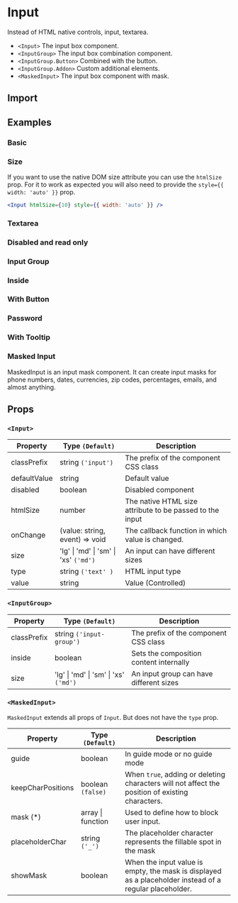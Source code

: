 # Input

Instead of HTML native controls, input, textarea.

- `<Input>` The input box component.
- `<InputGroup>` The input box combination component.
- `<InputGroup.Button>` Combined with the button.
- `<InputGroup.Addon>` Custom additional elements.
- `<MaskedInput>` The input box component with mask.

## Import

<!--{include:(components/input/fragments/import.md)}-->

## Examples

### Basic

<!--{include:`basic.md`}-->

### Size

<!--{include:`size.md`}-->

If you want to use the native DOM size attribute you can use the `htmlSize` prop.
For it to work as expected you will also need to provide the `style={{ width: 'auto' }}` prop.

```jsx
<Input htmlSize={10} style={{ width: 'auto' }} />
```

### Textarea

<!--{include:`textarea.md`}-->

### Disabled and read only

<!--{include:`disabled.md`}-->

### Input Group

<!--{include:`input-group.md`}-->

### Inside

<!--{include:`input-group-inside.md`}-->

### With Button

<!--{include:`input-group-button.md`}-->

### Password

<!--{include:`input-group-password.md`}-->

### With Tooltip

<!--{include:`tooltip.md`}-->

### Masked Input

MaskedInput is an input mask component. It can create input masks for phone numbers, dates, currencies, zip codes, percentages, emails, and almost anything.

<!--{include:`masked-input.md`}-->

## Props

### `<Input>`

| Property     | Type `(Default)`                                  | Description                                              |
| ------------ | ------------------------------------------------- | -------------------------------------------------------- |
| classPrefix  | string `('input')`                                | The prefix of the component CSS class                    |
| defaultValue | string                                            | Default value                                            |
| disabled     | boolean                                           | Disabled component                                       |
| htmlSize     | number                                            | The native HTML size attribute to be passed to the input |
| onChange     | (value: string, event) => void                    | The callback function in which value is changed.         |
| size         | 'lg' &#124; 'md' &#124; 'sm' &#124; 'xs' `('md')` | An input can have different sizes                        |
| type         | string `('text' )`                                | HTML input type                                          |
| value        | string                                            | Value (Controlled)                                       |

### `<InputGroup>`

| Property    | Type `(Default)`                                  | Description                             |
| ----------- | ------------------------------------------------- | --------------------------------------- |
| classPrefix | string `('input-group')`                          | The prefix of the component CSS class   |
| inside      | boolean                                           | Sets the composition content internally |
| size        | 'lg' &#124; 'md' &#124; 'sm' &#124; 'xs' `('md')` | An input group can have different sizes |

### `<MaskedInput>`

`MaskedInput` extends all props of `Input`. But does not have the `type` prop.

| Property          | Type `(Default)`      | Description                                                                                             |
| ----------------- | --------------------- | ------------------------------------------------------------------------------------------------------- |
| guide             | boolean               | In guide mode or no guide mode                                                                          |
| keepCharPositions | boolean `(false)`     | When `true`, adding or deleting characters will not affect the position of existing characters.         |
| mask (\*)         | array &#124; function | Used to define how to block user input.                                                                 |
| placeholderChar   | string `('_')`        | The placeholder character represents the fillable spot in the mask                                      |
| showMask          | boolean               | When the input value is empty, the mask is displayed as a placeholder instead of a regular placeholder. |
